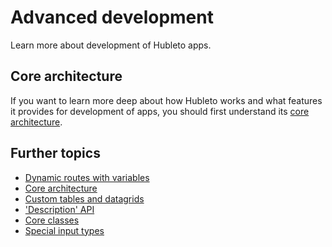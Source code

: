 # Advanced development

Learn more about development of Hubleto apps.

## Core architecture

If you want to learn more deep about how Hubleto works and what features it provides for development of apps, you should first understand its [core architecture](advanced-development/core-architecture).

## Further topics

  * [Dynamic routes with variables](advanced-development/dynamic-routes)
  * [Core architecture](advanced-development/core-architecture)
  * [Custom tables and datagrids](advanced-development/create-own-data-grid-table-component)
  * ['Description' API](advanced-development/description-api)
  * [Core classes](advanced-development/core-classes)
  * [Special input types](customizing-ui/special-input-types)